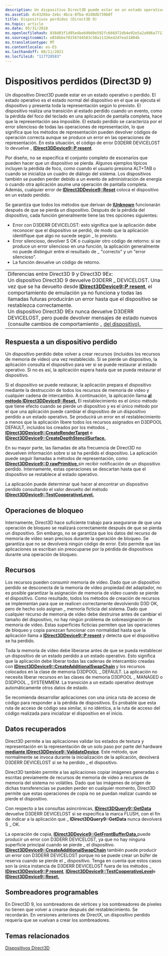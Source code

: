 ```yaml
---
description: Un dispositivo Direct3D puede estar en un estado operativo o perdido.
ms.assetid: dc4326ba-2ebc-4bca-8fba-02d8db739b8f
title: Dispositivos perdidos (Direct3D 9)
ms.topic: article
ms.date: 05/31/2018
ms.openlocfilehash: 038d03f1d95e4beb90d0e592fc666972db4e92e5a2a986a7711023a6b9fa05b9
ms.sourcegitcommit: e858bbe701567d4583c50a11326e42d7ea51804b
ms.translationtype: MT
ms.contentlocale: es-ES
ms.lasthandoff: 08/11/2021
ms.locfileid: "117728583"
---
```

# <a name="lost-devices-direct3d-9"></a>Dispositivos perdidos (Direct3D 9)

Un dispositivo Direct3D puede estar en un estado operativo o perdido. El estado operativo es el estado normal del dispositivo en el que se ejecuta el dispositivo y presenta toda la representación según lo previsto. El dispositivo realiza una transición al estado perdido cuando un evento, como la pérdida del foco del teclado en una aplicación de pantalla completa, hace que la representación sea imposible. El estado perdido se caracteriza por el error silencioso de todas las operaciones de representación, lo que significa que los métodos de representación pueden devolver códigos de operación correcta aunque se produce un error en las operaciones de representación. En esta situación, el código de error D3DERR DEVICELOST lo devuelve \_ [**IDirect3DDevice9::P resent**](/windows/win32/api/d3d9helper/nf-d3d9helper-idirect3ddevice9-present).

Por diseño, no se especifica el conjunto completo de escenarios que pueden hacer que un dispositivo se pierda. Algunos ejemplos típicos incluyen la pérdida de foco, como cuando el usuario presiona ALT+TAB o cuando se inicializa un cuadro de diálogo del sistema. Los dispositivos también se pueden perder debido a un evento de administración de energía o cuando otra aplicación asume una operación de pantalla completa. Además, cualquier error de [**IDirect3DDevice9::Reset**](/windows/win32/api/d3d9helper/nf-d3d9helper-idirect3ddevice9-reset) coloca el dispositivo en un estado perdido.

Se garantiza que todos los métodos que derivan de [**IUnknown**](/windows/win32/api/unknwn/nn-unknwn-iunknown) funcionarán después de que se pierda un dispositivo. Después de la pérdida del dispositivo, cada función generalmente tiene las tres opciones siguientes:

-   Error con D3DERR DEVICELOST: esto significa que la aplicación debe reconocer que el dispositivo se perdió, de modo que la aplicación identifique que algo no sucede según \_ lo previsto.
-   Error silencioso, devolver S OK o cualquier otro código de retorno: si se produce un error silencioso en una función, la aplicación generalmente no puede distinguir entre el resultado de \_ "correcto" y un "error silencioso".
-   La función devuelve un código de retorno.



|                                                                                                                                                                                                                                                                                                                                                                                                                                                                                          |
|------------------------------------------------------------------------------------------------------------------------------------------------------------------------------------------------------------------------------------------------------------------------------------------------------------------------------------------------------------------------------------------------------------------------------------------------------------------------------------------|
| Diferencias entre Direct3D 9 y Direct3D 9Ex:<br/> Un dispositivo Direct3D 9 devuelve D3DERR \_ DEVICELOST. Una vez que se ha devuelto desde [**IDirect3DDevice9::P resent**](/windows/win32/api/d3d9helper/nf-d3d9helper-idirect3ddevice9-present), el comportamiento de emulación ya no funciona y todas las llamadas futuras producirán un error hasta que el dispositivo se restablezca correctamente.<br/> Un dispositivo Direct3D 9Ex nunca devuelve D3DERR DEVICELOST, pero puede devolver mensajes de estado nuevos (consulte cambios de comportamiento \_ [del dispositivo).](dx9lh.md)<br/> |



 

## <a name="responding-to-a-lost-device"></a>Respuesta a un dispositivo perdido

Un dispositivo perdido debe volver a crear recursos (incluidos los recursos de memoria de vídeo) una vez restablecido. Si se pierde un dispositivo, la aplicación consulta el dispositivo para ver si se puede restaurar al estado operativo. Si no es así, la aplicación espera hasta que se pueda restaurar el dispositivo.

Si el dispositivo se puede restaurar, la aplicación prepara el dispositivo mediante la destrucción de todos los recursos de memoria de vídeo y cualquier cadena de intercambio. A continuación, la aplicación llama [**al método IDirect3DDevice9::Reset.**](/windows/win32/api/d3d9helper/nf-d3d9helper-idirect3ddevice9-reset) El restablecimiento es el único método que tiene efecto cuando se pierde un dispositivo y es el único método por el que una aplicación puede cambiar el dispositivo de un dispositivo perdido a un estado operativo. Se producirá un error en el restablecimiento a menos que la aplicación libere todos los recursos asignados en D3DPOOL DEFAULT, incluidos los creados por los métodos \_ [**IDirect3DDevice9::CreateRenderTarget**](/windows/desktop/api) e [**IDirect3DDevice9::CreateDepthStencilSurface.**](/windows/win32/api/d3d9helper/nf-d3d9helper-idirect3ddevice9-createdepthstencilsurface)

En su mayor parte, las llamadas de alta frecuencia de Direct3D no devuelven información sobre si se ha perdido el dispositivo. La aplicación puede seguir llamadas a métodos de representación, como [**IDirect3DDevice9::D rawPrimitive,**](/windows/win32/api/d3d9helper/nf-d3d9helper-idirect3ddevice9-drawprimitive)sin recibir notificación de un dispositivo perdido. Internamente, estas operaciones se descartan hasta que el dispositivo se restablece al estado operativo.

La aplicación puede determinar qué hacer al encontrar un dispositivo perdido consultando el valor devuelto del método [**IDirect3DDevice9::TestCooperativeLevel.**](/windows/win32/api/d3d9helper/nf-d3d9helper-idirect3ddevice9-testcooperativelevel)

## <a name="locking-operations"></a>Operaciones de bloqueo

Internamente, Direct3D hace suficiente trabajo para asegurarse de que una operación de bloqueo se realizará correctamente después de que se pierda un dispositivo. Sin embargo, no se garantiza que los datos del recurso de memoria de vídeo sean precisos durante la operación de bloqueo. Se garantiza que no se devolverá ningún código de error. Esto permite que las aplicaciones se escriban sin preocuparse por la pérdida de dispositivos durante una operación de bloqueo.

## <a name="resources"></a>Recursos

Los recursos pueden consumir memoria de vídeo. Dado que un dispositivo perdido se desconecta de la memoria de vídeo propiedad del adaptador, no es posible garantizar la asignación de memoria de vídeo cuando se pierde el dispositivo. Como resultado, todos los métodos de creación de recursos se implementan para que se realicen correctamente devolviendo D3D OK, pero de hecho solo asignan \_ memoria ficticia del sistema. Dado que cualquier recurso de memoria de vídeo debe destruirse antes de cambiar el tamaño del dispositivo, no hay ningún problema de sobreasignación de memoria de vídeo. Estas superficies ficticias permiten que las operaciones de bloqueo y copia parezcan funcionar con normalidad hasta que la aplicación llama a [**IDirect3DDevice9::P resent**](/windows/win32/api/d3d9helper/nf-d3d9helper-idirect3ddevice9-present) y detecta que el dispositivo se ha perdido.

Toda la memoria de vídeo debe liberarse antes de que se pueda restablecer un dispositivo de un estado perdido a un estado operativo. Esto significa que la aplicación debe liberar todas las cadenas de intercambio creadas con [**IDirect3DDevice9::CreateAdditionalSwapChain**](/windows/win32/api/d3d9helper/nf-d3d9helper-idirect3ddevice9-createadditionalswapchain) y los recursos colocados en la clase de memoria D3DPOOL \_ DEFAULT. La aplicación no necesita liberar recursos en las clases de memoria D3DPOOL \_ MANAGED o D3DPOOL \_ SYSTEMMEM. La transición a un estado operativo destruye automáticamente otros datos de estado.

Se recomienda desarrollar aplicaciones con una única ruta de acceso de código para responder a la pérdida de dispositivos. Es probable que esta ruta de acceso de código sea similar, si no idéntica, a la ruta de acceso del código realizada para inicializar el dispositivo en el inicio.

## <a name="retrieved-data"></a>Datos recuperados

Direct3D permite a las aplicaciones validar los estados de textura y representación en la representación de un solo paso por parte del hardware [**mediante IDirect3DDevice9::ValidateDevice**](/windows/win32/api/d3d9helper/nf-d3d9helper-idirect3ddevice9-validatedevice). Este método, que normalmente se invoca durante la inicialización de la aplicación, devolverá D3DERR DEVICELOST si se ha perdido \_ el dispositivo.

Direct3D también permite a las aplicaciones copiar imágenes generadas o escritas previamente de recursos de memoria de vídeo a recursos de memoria del sistema no volátiles. Dado que las imágenes de origen de dichas transferencias se pueden perder en cualquier momento, Direct3D permite que estas operaciones de copia no se puedan realizar cuando se pierde el dispositivo.

Con respecto a las consultas asincrónicas, [**IDirect3DQuery9::GetData**](/windows/win32/api/d3d9helper/nf-d3d9helper-idirect3dquery9-getdata) devuelve D3DERR DEVICELOST si se especifica la marca FLUSH, con el fin de indicar a la aplicación que \_ **IDirect3DQuery9::GetData** nunca devolverá S \_ OK.

La operación de copia, [**IDirect3DDevice9::GetFrontBufferData,**](/windows/desktop/api)puede producir un error con D3DERR DEVICELOST, ya que no hay ninguna superficie principal cuando se pierde \_ el dispositivo. [**IDirect3DDevice9::CreateAdditionalSwapChain**](/windows/win32/api/d3d9helper/nf-d3d9helper-idirect3ddevice9-createadditionalswapchain) también puede producir un error con D3DERR DEVICELOST porque no se puede crear un búfer de reserva cuando se pierde el \_ dispositivo. Tenga en cuenta que estos casos son la única instancia de D3DERR DEVICELOST fuera de los métodos \_ [**IDirect3DDevice9::P resent**](/windows/win32/api/d3d9helper/nf-d3d9helper-idirect3ddevice9-present), [**IDirect3DDevice9::TestCooperativeLevel**](/windows/win32/api/d3d9helper/nf-d3d9helper-idirect3ddevice9-testcooperativelevel)e [**IDirect3DDevice9::Reset.**](/windows/win32/api/d3d9helper/nf-d3d9helper-idirect3ddevice9-reset)

## <a name="programmable-shaders"></a>Sombreadores programables

En Direct3D 9, los sombreadores de vértices y los sombreadores de píxeles no tienen que volver a crearse después del restablecimiento. Se recordarán. En versiones anteriores de DirectX, un dispositivo perdido requería que se vuelvan a crear los sombreadores.

## <a name="related-topics"></a>Temas relacionados

<dl> <dt>

[Dispositivos Direct3D](direct3d-devices.md)
</dt> </dl>

 

 
